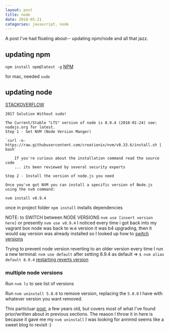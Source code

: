 ```yaml
---
layout: post
title: node
date: 2018-05-21
categories: javascript, node
---
```


A post I've had floating about-- updating npm/node and all that jazz.

## updating npm
`npm install npm@latest -g`
[NPM](https://docs.npmjs.com/getting-started/installing-node)

for mac, needed `sudo`

## updating node 

[STACKOVERFLOW](https://stackoverflow.com/questions/10075990/upgrading-node-js-to-latest-version#10076029)

```  
2017 Solution Without sudo!

The Current/Stable "LTS" version of node is 8.9.4 (2018-01-24) see: nodejs.org for latest.
Step 1 - Get NVM (Node Version Manger)

`curl -o- https://raw.githubusercontent.com/creationix/nvm/v0.33.6/install.sh | bash`

    If you're curious about the installation command read the source code
    ... its been reviewed by several security experts

Step 2 - Install the version of node.js you need

Once you've got NVM you can install a specific version of Node.js using the nvm command:

nvm install v8.9.4

```

once in project folder `npm install` installs dependencies

NOTE: to SWITCH between NODE VERSIONS `nvm use [insert version here]` or presently `nvm use v8.9.4`
	I noticed every time i got back into my vagrant box node was back to w.e version it was b4 upgrading, then it would say version was already installed so I looked up how to [switch versions](http://michael-kuehnel.de/node.js/2015/09/08/using-vm-to-switch-node-versions.html)

Trying to prevent node version reverting to an older version every time I run a new terminal:
`nvm use default` after setting 8.9.4 as default => `$ nvm alias default 8.9.4`
[restarting reverts version](https://stackoverflow.com/questions/36098765/why-restarting-reverts-the-version-of-node#36099044)

### multiple node versions
Run `nvm ls` to see list of versions 

Run `nvm uninstall 5.0.0` to remove version, replacing the `5.0.0` I have with whatever version you want removed.

This particluar [post](https://davidwalsh.name/nvm), a few years old, but covers most of what I've found prior/written about in previous sections. The reason I throw it in here is because it gave me my `nvm uninstall` I was looking for annnnd seems like a sweet blog to revisit :)